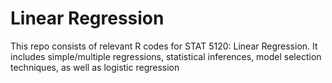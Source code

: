 # Linear Regression
This repo consists of relevant R codes for STAT 5120: Linear Regression. It includes simple/multiple regressions, statistical inferences, model selection techniques, as well as logistic regression
